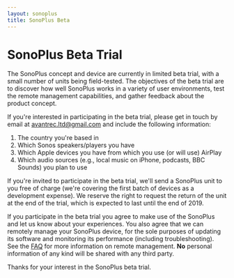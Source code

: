 ```yaml
---
layout: sonoplus
title: SonoPlus Beta
---
```


# SonoPlus Beta Trial

The SonoPlus concept and device are currently in limited beta trial, with a small number of units being field-tested. The objectives of the beta trial are to discover how well SonoPlus works in a variety of user environments, test the remote management capabilities, and gather feedback about the product concept.

If you're interested in participating in the beta trial, please get in touch by email at <a href="mailto:avantrec.ltd@gmail.com">avantrec.ltd@gmail.com</a> and include the following information:

1. The country you're based in
1. Which Sonos speakers/players you have
1. Which Apple devices you have from which you use (or will use) AirPlay
1. Which audio sources (e.g., local music on iPhone, podcasts, BBC Sounds) you plan to use

If you're invited to participate in the beta trial, we'll send a SonoPlus unit to you free of charge (we're covering the first batch of devices as a development expense). We reserve the right to request the return of the unit at the end of the trial, which is expected to last until the end of 2019.

If you participate in the beta trial you agree to make use of the SonoPlus and let us know about your experiences. You also agree that we can remotely manage your SonoPlus device, for the sole purposes of updating its software and monitoring its performance (including troubleshooting). See the [FAQ](faq.html#remote-management) for more information on remote management. **No** personal information of any kind will be shared with any third party.

Thanks for your interest in the SonoPlus beta trial.